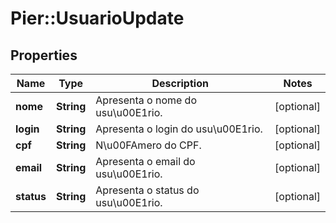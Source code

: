 # Pier::UsuarioUpdate

## Properties
Name | Type | Description | Notes
------------ | ------------- | ------------- | -------------
**nome** | **String** | Apresenta o nome do usu\u00E1rio. | [optional] 
**login** | **String** | Apresenta o login do usu\u00E1rio. | [optional] 
**cpf** | **String** | N\u00FAmero do CPF. | [optional] 
**email** | **String** | Apresenta o email do usu\u00E1rio. | [optional] 
**status** | **String** | Apresenta o status do usu\u00E1rio. | [optional] 


